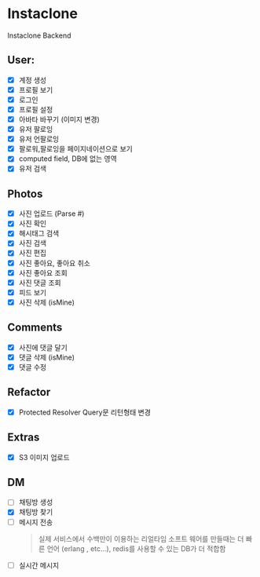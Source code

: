 # Instaclone

Instaclone Backend

## User:

- [x] 계정 생성
- [x] 프로필 보기
- [x] 로그인
- [x] 프로필 설정
- [x] 아바타 바꾸기 (이미지 변경)
- [x] 유저 팔로잉
- [x] 유저 언팔로잉
- [x] 팔로워,팔로잉을 페이지네이션으로 보기
- [x] computed field, DB에 없는 영역
- [x] 유저 검색

## Photos

- [x] 사진 업로드 (Parse #)
- [x] 사진 확인
- [x] 해시태그 검색
- [x] 사진 검색
- [x] 사진 편집
- [x] 사진 좋아요, 좋아요 취소
- [x] 사진 좋아요 조회
- [x] 사진 댓글 조회
- [x] 피드 보기
- [x] 사진 삭제 (isMine)

## Comments

- [x] 사진에 댓글 달기
- [x] 댓글 삭제 (isMine)
- [x] 댓글 수정

## Refactor

- [x] Protected Resolver Query문 리턴형태 변경

## Extras

- [x] S3 이미지 업로드

## DM

- [ ] 채팅방 생성
- [x] 채팅방 찾기
- [ ] 메시지 전송
  > 실제 서비스에서 수백만이 이용하는 리얼타임 소프트 웨어를 만들때는
  > 더 빠른 언어 (erlang , etc...), redis를 사용할 수 있는 DB가 더 적합함
- [ ] 실시간 메시지
